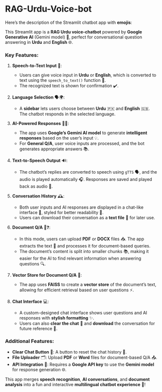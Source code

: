 # RAG-Urdu-Voice-bot

 Here’s the description of the Streamlit chatbot app with **emojis**:

This Streamlit app is a **RAG Urdu voice-chatbot** powered by **Google Generative AI** (Gemini model) 🌟, perfect for conversational question answering in **Urdu** and **English** 🌐.

### Key Features:

1. **Speech-to-Text Input** 🎤:
   - Users can give voice input in **Urdu** or **English**, which is converted to text using the `speech_to_text()` function 📝.
   - The recognized text is shown for confirmation ✔️.

2. **Language Selection** 🗣️🌍:
   - A **sidebar** lets users choose between **Urdu** 🇵🇰 and **English** 🇬🇧. The chatbot responds in the selected language.
   
3. **AI-Powered Responses** 🤖💬:
   - The app uses **Google’s Gemini AI model** to generate **intelligent responses** based on the user’s input 💡.
   - For **General Q/A**, user voice inputs are processed, and the bot generates appropriate answers 📚.

4. **Text-to-Speech Output** 🔊:
   - The chatbot’s replies are converted to speech using `gTTS` 🗣️, and the audio is played automatically 🎧. Responses are saved and played back as audio 🔁.

5. **Conversation History** 🕰️:
   - Both user inputs and AI responses are displayed in a chat-like interface 💬, styled for better readability 🎨.
   - Users can download their conversation as a **text file** 📂 for later use.

6. **Document Q/A** 📄❓:
   - In this mode, users can upload **PDF** or **DOCX** files 📥. The app extracts the text 📝 and processes it for document-based queries.
   - The document’s content is split into smaller chunks 📚, making it easier for the AI to find relevant information when answering questions 🔍.

7. **Vector Store for Document Q/A** 🧠:
   - The app uses **FAISS** to create a **vector store** of the document’s text, allowing for efficient retrieval based on user questions ⚡.

8. **Chat Interface** 💻:
   - A custom-designed chat interface shows user questions and AI responses with **stylish formatting** ✨.
   - Users can also **clear the chat** 🧹 and **download** the conversation for future reference 📄.

### Additional Features:
- **Clear Chat Button** 🧽: A button to reset the chat history 🔄.
- **File Uploader** 🗂️: Upload **PDF** or **Word** files for document-based Q/A 📤.
- **API Integration** 🔑: Requires a **Google API key** to use the **Gemini model** for response generation 🌐.

This app merges **speech recognition**, **AI conversations**, and **document analysis** into a fun and interactive **multilingual chatbot experience** 🤩!
